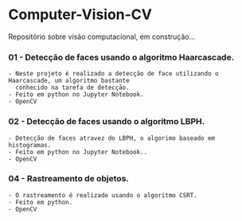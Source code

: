 # Computer-Vision-CV
Repositório sobre visão computacional, em construção...

### 01 - Detecção de faces usando o algoritmo Haarcascade.
    - Neste projeto é realizado a detecção de face utilizando o Haarcascade, um algoritmo bastante 
      conhecido na tarefa de detecção.
    - Feito em python no Jupyter Notebook.
    - OpenCV
### 02 - Detecção de faces usando o algoritmo LBPH.
    - Detecção de faces atravez do LBPH, o algorimo baseado em histogramas. 
    - Feito em python no Jupyter Notebook..
    - OpenCV
### 04 - Rastreamento de objetos.
    - O rastreamento é realizado usando o algoritmo CSRT.
    - Feito em python.
    - OpenCV
